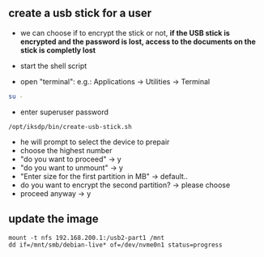 ## create a usb stick for a user

- we can choose if to encrypt the stick or not, **if the USB stick is encrypted and the password is lost, access to the documents on the stick is completly lost**

- start the shell script
- open "terminal": e.g.:  Applications -> Utilities -> Terminal
```bash
su - 
```
- enter superuser password

```
/opt/iksdp/bin/create-usb-stick.sh
```
- he will prompt to select the device to prepair
- choose the highest number
- "do you want to proceed" -> y
- "do you want to unmount" -> y
- "Enter size for the first partition in MB" -> default..
- do you want to encrypt the second partition? -> please choose
- proceed anyway -> y


## update the image

```
mount -t nfs 192.168.200.1:/usb2-part1 /mnt
dd if=/mnt/smb/debian-live* of=/dev/nvme0n1 status=progress 
```
